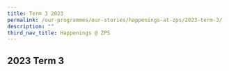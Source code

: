 ```yaml
---
title: Term 3 2023
permalink: /our-programmes/our-stories/happenings-at-zps/2023-term-3/
description: ""
third_nav_title: Happenings @ ZPS
---
```

## 2023 Term 3